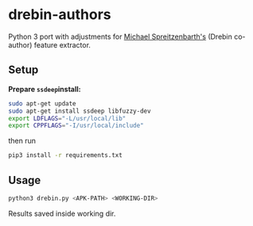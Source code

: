 # drebin-authors

Python 3 port with adjustments for [Michael Spreitzenbarth's](https://www.dropbox.com/scl/fi/glssfbxh1pfotqrvnooxh/feature-extractor.tar.gz?e=5&file_subpath=%2Ffeature-extractor&rlkey=gx9v48scttwgm72eloloil08e) (Drebin co-author) feature extractor.

## Setup
**Prepare `ssdeep`install:**
```bash
sudo apt-get update
sudo apt-get install ssdeep libfuzzy-dev
export LDFLAGS="-L/usr/local/lib"
export CPPFLAGS="-I/usr/local/include"
```

then run

```bash
pip3 install -r requirements.txt
```

## Usage
```bash
python3 drebin.py <APK-PATH> <WORKING-DIR>
```
Results saved inside working dir.
